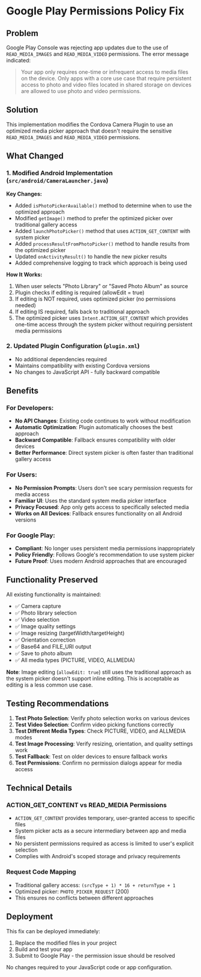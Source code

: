 # Google Play Permissions Policy Fix

## Problem

Google Play Console was rejecting app updates due to the use of `READ_MEDIA_IMAGES` and `READ_MEDIA_VIDEO` permissions. The error message indicated:

> Your app only requires one-time or infrequent access to media files on the device. Only apps with a core use case that require persistent access to photo and video files located in shared storage on devices are allowed to use photo and video permissions.

## Solution

This implementation modifies the Cordova Camera Plugin to use an optimized media picker approach that doesn't require the sensitive `READ_MEDIA_IMAGES` and `READ_MEDIA_VIDEO` permissions.

## What Changed

### 1. Modified Android Implementation (`src/android/CameraLauncher.java`)

**Key Changes:**

- Added `isPhotoPickerAvailable()` method to determine when to use the optimized approach
- Modified `getImage()` method to prefer the optimized picker over traditional gallery access
- Added `launchPhotoPicker()` method that uses `ACTION_GET_CONTENT` with system picker
- Added `processResultFromPhotoPicker()` method to handle results from the optimized picker
- Updated `onActivityResult()` to handle the new picker results
- Added comprehensive logging to track which approach is being used

**How It Works:**

1. When user selects "Photo Library" or "Saved Photo Album" as source
2. Plugin checks if editing is required (allowEdit = true)
3. If editing is NOT required, uses optimized picker (no permissions needed)
4. If editing IS required, falls back to traditional approach
5. The optimized picker uses `Intent.ACTION_GET_CONTENT` which provides one-time access through the system picker without requiring persistent media permissions

### 2. Updated Plugin Configuration (`plugin.xml`)

- No additional dependencies required
- Maintains compatibility with existing Cordova versions
- No changes to JavaScript API - fully backward compatible

## Benefits

### For Developers:

- **No API Changes**: Existing code continues to work without modification
- **Automatic Optimization**: Plugin automatically chooses the best approach
- **Backward Compatible**: Fallback ensures compatibility with older devices
- **Better Performance**: Direct system picker is often faster than traditional gallery access

### For Users:

- **No Permission Prompts**: Users don't see scary permission requests for media access
- **Familiar UI**: Uses the standard system media picker interface
- **Privacy Focused**: App only gets access to specifically selected media
- **Works on All Devices**: Fallback ensures functionality on all Android versions

### For Google Play:

- **Compliant**: No longer uses persistent media permissions inappropriately
- **Policy Friendly**: Follows Google's recommendation to use system picker
- **Future Proof**: Uses modern Android approaches that are encouraged

## Functionality Preserved

All existing functionality is maintained:

- ✅ Camera capture
- ✅ Photo library selection
- ✅ Video selection
- ✅ Image quality settings
- ✅ Image resizing (targetWidth/targetHeight)
- ✅ Orientation correction
- ✅ Base64 and FILE_URI output
- ✅ Save to photo album
- ✅ All media types (PICTURE, VIDEO, ALLMEDIA)

**Note**: Image editing (`allowEdit: true`) still uses the traditional approach as the system picker doesn't support inline editing. This is acceptable as editing is a less common use case.

## Testing Recommendations

1. **Test Photo Selection**: Verify photo selection works on various devices
2. **Test Video Selection**: Confirm video picking functions correctly
3. **Test Different Media Types**: Check PICTURE, VIDEO, and ALLMEDIA modes
4. **Test Image Processing**: Verify resizing, orientation, and quality settings work
5. **Test Fallback**: Test on older devices to ensure fallback works
6. **Test Permissions**: Confirm no permission dialogs appear for media access

## Technical Details

### ACTION_GET_CONTENT vs READ_MEDIA Permissions

- `ACTION_GET_CONTENT` provides temporary, user-granted access to specific files
- System picker acts as a secure intermediary between app and media files
- No persistent permissions required as access is limited to user's explicit selection
- Complies with Android's scoped storage and privacy requirements

### Request Code Mapping

- Traditional gallery access: `(srcType + 1) * 16 + returnType + 1`
- Optimized picker: `PHOTO_PICKER_REQUEST` (200)
- This ensures no conflicts between different approaches

## Deployment

This fix can be deployed immediately:

1. Replace the modified files in your project
2. Build and test your app
3. Submit to Google Play - the permission issue should be resolved

No changes required to your JavaScript code or app configuration.

